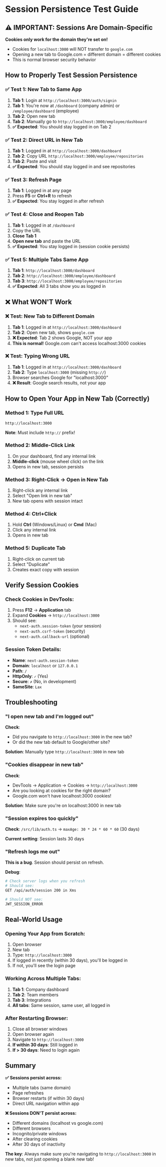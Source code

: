 # Session Persistence Test Guide

## ⚠️ IMPORTANT: Sessions Are Domain-Specific

**Cookies only work for the domain they're set on!**

- Cookies for `localhost:3000` will NOT transfer to `google.com`
- Opening a new tab to Google.com = different domain = different cookies
- This is normal browser security behavior

## How to Properly Test Session Persistence

### ✅ Test 1: New Tab to Same App
1. **Tab 1**: Login at `http://localhost:3000/auth/signin`
2. **Tab 1**: You're now at `/dashboard` (company admin) or `/employee/dashboard` (employee)
3. **Tab 2**: Open new tab
4. **Tab 2**: Manually go to `http://localhost:3000/employee/dashboard`
5. **✅ Expected**: You should stay logged in on Tab 2

### ✅ Test 2: Direct URL in New Tab
1. **Tab 1**: Logged in at `http://localhost:3000/dashboard`
2. **Tab 2**: Copy URL `http://localhost:3000/employee/repositories`
3. **Tab 2**: Paste and visit
4. **✅ Expected**: You should stay logged in and see repositories

### ✅ Test 3: Refresh Page
1. **Tab 1**: Logged in at any page
2. Press **F5** or **Ctrl+R** to refresh
3. **✅ Expected**: You stay logged in after refresh

### ✅ Test 4: Close and Reopen Tab
1. **Tab 1**: Logged in at `/dashboard`
2. Copy the URL
3. **Close Tab 1**
4. **Open new tab** and paste the URL
5. **✅ Expected**: You stay logged in (session cookie persists)

### ✅ Test 5: Multiple Tabs Same App
1. **Tab 1**: `http://localhost:3000/dashboard`
2. **Tab 2**: `http://localhost:3000/employee/dashboard`
3. **Tab 3**: `http://localhost:3000/employee/repositories`
4. **✅ Expected**: All 3 tabs show you as logged in

## ❌ What WON'T Work

### ❌ Test: New Tab to Different Domain
1. **Tab 1**: Logged in at `http://localhost:3000/dashboard`
2. **Tab 2**: Open new tab, shows `google.com`
3. **❌ Expected**: Tab 2 shows Google, NOT your app
4. **This is normal!** Google.com can't access localhost:3000 cookies

### ❌ Test: Typing Wrong URL
1. **Tab 1**: Logged in at `http://localhost:3000/dashboard`
2. **Tab 2**: Type `localhost:3000` (missing `http://`)
3. Browser searches Google for "localhost:3000"
4. **❌ Result**: Google search results, not your app

## How to Open Your App in New Tab (Correctly)

### Method 1: Type Full URL
```
http://localhost:3000
```
**Note**: Must include `http://` prefix!

### Method 2: Middle-Click Link
1. On your dashboard, find any internal link
2. **Middle-click** (mouse wheel click) on the link
3. Opens in new tab, session persists

### Method 3: Right-Click → Open in New Tab
1. Right-click any internal link
2. Select "Open link in new tab"
3. New tab opens with session intact

### Method 4: Ctrl+Click
1. Hold **Ctrl** (Windows/Linux) or **Cmd** (Mac)
2. Click any internal link
3. Opens in new tab

### Method 5: Duplicate Tab
1. Right-click on current tab
2. Select "Duplicate"
3. Creates exact copy with session

## Verify Session Cookies

### Check Cookies in DevTools:
1. Press **F12** → **Application** tab
2. Expand **Cookies** → `http://localhost:3000`
3. Should see:
   - `next-auth.session-token` (your session)
   - `next-auth.csrf-token` (security)
   - `next-auth.callback-url` (optional)

### Session Token Details:
- **Name**: `next-auth.session-token`
- **Domain**: `localhost` or `127.0.0.1`
- **Path**: `/`
- **HttpOnly**: `✓` (Yes)
- **Secure**: `✗` (No, in development)
- **SameSite**: `Lax`

## Troubleshooting

### "I open new tab and I'm logged out"

**Check**:
- Did you navigate to `http://localhost:3000` in the new tab?
- Or did the new tab default to Google/other site?

**Solution**: Manually type `http://localhost:3000` in new tab

### "Cookies disappear in new tab"

**Check**:
- DevTools → Application → Cookies → `http://localhost:3000`
- Are you looking at cookies for the right domain?
- Google.com won't have localhost:3000 cookies!

**Solution**: Make sure you're on localhost:3000 in new tab

### "Session expires too quickly"

**Check**: `/src/lib/auth.ts` → `maxAge: 30 * 24 * 60 * 60` (30 days)

**Current setting**: Session lasts 30 days

### "Refresh logs me out"

**This is a bug**. Session should persist on refresh.

**Debug**:
```bash
# Check server logs when you refresh
# Should see:
GET /api/auth/session 200 in Xms

# Should NOT see:
JWT_SESSION_ERROR
```

## Real-World Usage

### Opening Your App from Scratch:
1. Open browser
2. New tab
3. Type: `http://localhost:3000`
4. If logged in recently (within 30 days), you'll be logged in
5. If not, you'll see the login page

### Working Across Multiple Tabs:
1. **Tab 1**: Company dashboard
2. **Tab 2**: Team members
3. **Tab 3**: Integrations
4. **All tabs**: Same session, same user, all logged in

### After Restarting Browser:
1. Close all browser windows
2. Open browser again
3. Navigate to `http://localhost:3000`
4. **If within 30 days**: Still logged in
5. **If > 30 days**: Need to login again

## Summary

**✅ Sessions persist across:**
- Multiple tabs (same domain)
- Page refreshes
- Browser restarts (if within 30 days)
- Direct URL navigation within app

**❌ Sessions DON'T persist across:**
- Different domains (localhost vs google.com)
- Different browsers
- Incognito/private windows
- After clearing cookies
- After 30 days of inactivity

**The key**: Always make sure you're navigating to `http://localhost:3000` in new tabs, not just opening a blank new tab!
